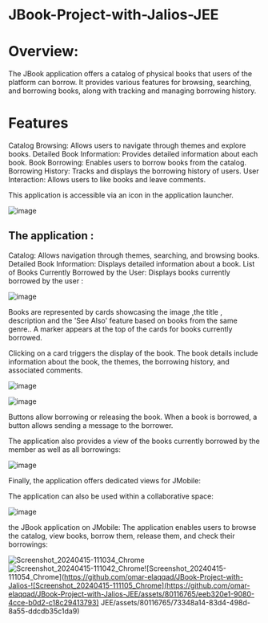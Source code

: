 # JBook-Project-with-Jalios-JEE

# Overview: 
The JBook application offers a catalog of physical books that users of the platform can borrow. It provides various features for browsing, searching, and borrowing books, along with tracking and managing borrowing history.

# Features
Catalog Browsing: Allows users to navigate through themes and explore books.
Detailed Book Information: Provides detailed information about each book.
Book Borrowing: Enables users to borrow books from the catalog.
Borrowing History: Tracks and displays the borrowing history of users.
User Interaction: Allows users to like books and leave comments.

This application is accessible via an icon in the application launcher.

![image](https://github.com/omar-elaqqad/JBook-Project-with-Jalios-JEE/assets/80116765/e1912531-f4b6-4afd-93c2-eb753dc30172)

## The application :

Catalog: Allows navigation through themes, searching, and browsing books.
Detailed Book Information: Displays detailed information about a book.
List of Books Currently Borrowed by the User: Displays books currently borrowed by the user :

![image](https://github.com/omar-elaqqad/JBook-Project-with-Jalios-JEE/assets/80116765/c733b458-87ba-4c78-a379-e6e1ba17eac3)

Books are represented by cards showcasing the image ,the title , description and the 'See Also' feature based on books from the same genre.. A marker appears at the top of the cards for books currently borrowed.

Clicking on a card triggers the display of the book. The book details include information about the book, the themes, the borrowing history, and associated comments.

![image](https://github.com/omar-elaqqad/JBook-Project-with-Jalios-JEE/assets/80116765/d0625d03-a60a-4975-adab-6d68341fd02f)

![image](https://github.com/omar-elaqqad/JBook-Project-with-Jalios-JEE/assets/80116765/47e2ae5e-67c1-4356-b24b-3adf963676bb)


Buttons allow borrowing or releasing the book. When a book is borrowed, a button allows sending a message to the borrower.

The application also provides a view of the books currently borrowed by the member as well as all borrowings:

![image](https://github.com/omar-elaqqad/JBook-Project-with-Jalios-JEE/assets/80116765/ae62063c-5d43-4c76-bbd1-6d54981b545b)

Finally, the application offers dedicated views for JMobile:

The application can also be used within a collaborative space:

![image](https://github.com/omar-elaqqad/JBook-Project-with-Jalios-JEE/assets/80116765/9ec7fc4a-e873-4cd8-a7fe-4d65aedbc490)

the JBook application on JMobile: The application enables users to browse the catalog, view books, borrow them, release them, and check their borrowings:

![Screenshot_20240415-111034_Chrome](https://github.com/omar-elaqqad/JBook-Project-with-Jalios-JEE/assets/80116765/5c3e3466-e454-4654-a966-5edeb6732317)![Screenshot_20240415-111042_Chrome](https://github.com/omar-elaqqad/JBook-Project-with-Jalios-JEE/assets/80116765/41790e7d-c792-4f6d-b926-207e9eda09ba)![Screenshot_20240415-111054_Chrome](https://github.com/omar-elaqqad/JBook-Project-with-Jalios-![Screenshot_20240415-111105_Chrome](https://github.com/omar-elaqqad/JBook-Project-with-Jalios-JEE/assets/80116765/eeb320e1-9080-4cce-b0d2-c18c29413793)
JEE/assets/80116765/73348a14-83d4-498d-8a55-ddcdb35c1da9)



